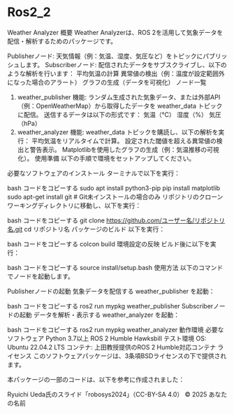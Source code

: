 # Ros2_2
Weather Analyzer
概要
Weather Analyzerは、ROS 2を活用して気象データを配信・解析するためのパッケージです。

Publisherノード: 天気情報（例：気温、湿度、気圧など）をトピックにパブリッシュします。
Subscriberノード: 配信されたデータをサブスクライブし、以下のような解析を行います：
平均気温の計算
異常値の検出（例：温度が設定範囲外になった場合のアラート）
グラフの生成（データを可視化）
ノード一覧
1. weather_publisher
機能:
ランダム生成された気象データ、または外部API（例：OpenWeatherMap）から取得したデータを weather_data トピックに配信。
送信するデータは以下の形式です：
気温（°C）
湿度（%）
気圧（hPa）
2. weather_analyzer
機能:
weather_data トピックを購読し、以下の解析を実行：
平均気温をリアルタイムで計算。
設定された閾値を超える異常値の検出と警告表示。
Matplotlibを使用したグラフの生成（例：気温推移の可視化）。
使用準備
以下の手順で環境をセットアップしてください。

必要なソフトウェアのインストール
ターミナルで以下を実行：

bash
コードをコピーする
sudo apt install python3-pip
pip install matplotlib
sudo apt-get install git  # Git未インストールの場合のみ
リポジトリのクローン
ワーキングディレクトリに移動し、以下を実行：

bash
コードをコピーする
git clone https://github.com/ユーザー名/リポジトリ名.git
cd リポジトリ名
パッケージのビルド
以下を実行：

bash
コードをコピーする
colcon build
環境設定の反映
ビルド後に以下を実行：

bash
コードをコピーする
source install/setup.bash
使用方法
以下のコマンドでノードを起動します。

Publisherノードの起動
気象データを配信する weather_publisher を起動：

bash
コードをコピーする
ros2 run mypkg weather_publisher
Subscriberノードの起動
データを解析・表示する weather_analyzer を起動：

bash
コードをコピーする
ros2 run mypkg weather_analyzer
動作環境
必要なソフトウェア
Python 3.7以上
ROS 2 Humble Hawksbill
テスト環境
OS: Ubuntu 22.04.2 LTS
コンテナ: 上田教授提供のROS 2 Humble対応コンテナ
ライセンス
このソフトウェアパッケージは、3条項BSDライセンスの下で提供されます。

本パッケージの一部のコードは、以下を参考に作成されました：

Ryuichi Ueda氏のスライド「robosys2024」（CC-BY-SA 4.0）
© 2025 あなたの名前

